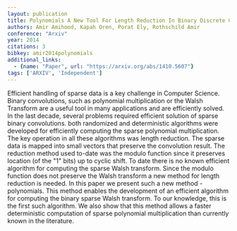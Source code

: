 ```yaml
---
layout: publication
title: Polynomials A New Tool For Length Reduction In Binary Discrete Convolutions
authors: Amir Amihood, Kapah Oren, Porat Ely, Rothschild Amir
conference: "Arxiv"
year: 2014
citations: 3
bibkey: amir2014polynomials
additional_links:
  - {name: "Paper", url: "https://arxiv.org/abs/1410.5607"}
tags: ['ARXIV', 'Independent']
---
```

Efficient handling of sparse data is a key challenge in Computer Science.
Binary convolutions, such as polynomial multiplication or the Walsh Transform
are a useful tool in many applications and are efficiently solved.
  In the last decade, several problems required efficient solution of sparse
binary convolutions. both randomized and deterministic algorithms were
developed for efficiently computing the sparse polynomial multiplication. The
key operation in all these algorithms was length reduction. The sparse data is
mapped into small vectors that preserve the convolution result. The reduction
method used to-date was the modulo function since it preserves location (of the
"1" bits) up to cyclic shift.
  To date there is no known efficient algorithm for computing the sparse Walsh
transform. Since the modulo function does not preserve the Walsh transform a
new method for length reduction is needed. In this paper we present such a new
method - polynomials. This method enables the development of an efficient
algorithm for computing the binary sparse Walsh transform. To our knowledge,
this is the first such algorithm. We also show that this method allows a faster
deterministic computation of sparse polynomial multiplication than currently
known in the literature.
